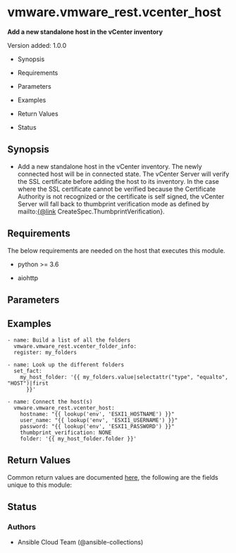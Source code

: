 # vmware.vmware_rest.vcenter_host

**Add a new standalone host in the vCenter inventory**

Version added: 1.0.0


* Synopsis


* Requirements


* Parameters


* Examples


* Return Values


* Status

## Synopsis


* Add a new standalone host in the vCenter inventory. The newly
connected host will be in connected state. The vCenter Server will
verify the SSL certificate before adding the host to its inventory.
In the case where the SSL certificate cannot be verified because
the Certificate Authority is not recognized or the certificate is
self signed, the vCenter Server will fall back to thumbprint
verification mode as defined by mailto:[{@link](mailto:{@link)
CreateSpec.ThumbprintVerification}.

## Requirements

The below requirements are needed on the host that executes this
module.


* python >= 3.6


* aiohttp

## Parameters

## Examples

```
- name: Build a list of all the folders
  vmware.vmware_rest.vcenter_folder_info:
  register: my_folders

- name: Look up the different folders
  set_fact:
    my_host_folder: '{{ my_folders.value|selectattr("type", "equalto", "HOST")|first
      }}'

- name: Connect the host(s)
  vmware.vmware_rest.vcenter_host:
    hostname: "{{ lookup('env', 'ESXI1_HOSTNAME') }}"
    user_name: "{{ lookup('env', 'ESXI1_USERNAME') }}"
    password: "{{ lookup('env', 'ESXI1_PASSWORD') }}"
    thumbprint_verification: NONE
    folder: '{{ my_host_folder.folder }}'
```

## Return Values

Common return values are documented [here](https://docs.ansible.com/ansible/latest/reference_appendices/common_return_values.html#common-return-values),
the following are the fields unique to this module:

## Status

### Authors


* Ansible Cloud Team (@ansible-collections)
